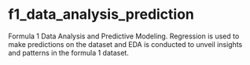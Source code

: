 # f1_data_analysis_prediction
Formula 1 Data Analysis and Predictive Modeling. Regression is used to make predictions on the dataset and EDA is conducted to unveil insights and patterns in the formula 1 dataset.
